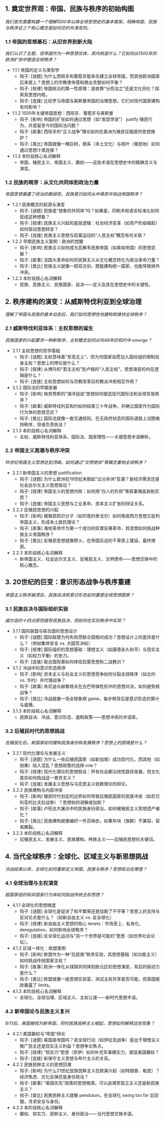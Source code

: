 ﻿## 1. 奠定世界观：帝国、民族与秩序的初始构图
*我们首先需要构建一个理解1500年以降全球思想史的基本框架，明确帝国、民族与秩序这三个核心概念是如何交织并演变的。*

### 1.1 帝国的思想基石：从旧世界到新大陆
*我们认识了主题，但帝国作为一种思想实体，其内核是什么？它如何从1500年的欧洲扩张中塑造全球秩序？*
- 1.1.1 帝国的定义与类型学
  - 钩子: [谜题] 为什么西班牙和葡萄牙能率先建立全球帝国，而其他欧洲国家后来居上？思想上的宗教使命感和商业贪婪如何平衡？
  - 钩子: [规律] 帝国统治的第一性原理：是依靠“分而治之”还是文化同化？探索其思想内核。
  - 钩子: [连接] 比较罗马帝国与奥斯曼帝国的治理思想，它们对现代国家建构有何影响？
- 1.1.2 1500年关键帝国思想：西班牙、葡萄牙与奥斯曼
  - 钩子: [影响] 帝国的扩张如何通过思想（如“发现学说”） justify 殖民行为，并遗留至今的国际法问题？
  - 钩子: [故事] 西班牙的“正义战争”理论如何在美洲为殖民征服提供思想掩护？
  - 钩子: [类比] 帝国就像一棵巨树，根系（本土文化）与枝叶（殖民地）如何通过思想汁液连接？
- 1.1.3 本阶段核心名词解释
  - 帝国、殖民主义、帝国主义、霸权——这些术语在思想史中的精确含义与演变。

### 1.2 民族的萌芽：从文化共同体到政治力量
*帝国思想暴露了统治的脆弱性，民族意识如何从中萌芽并挑战帝国秩序？*
- 1.2.1 民族概念的起源与演变
  - 钩子: [谜题] 民族是“想象的共同体”吗？如果是，印刷术和语言标准化如何促成这种想象？
  - 钩子: [规律] 民族主义兴起的底层逻辑：社会经济变革（如资产阶级崛起）如何驱动思想转变？
  - 钩子: [连接] 民族主义思想与启蒙运动的“人民主权”概念有何关联？
- 1.2.2 早期民族主义案例：欧洲的觉醒
  - 钩子: [影响] 民族主义如何成为瓦解多民族帝国（如奥匈帝国）的思想武器？
  - 钩子: [故事] 法国大革命如何将民族主义从文化概念转化为政治革命力量？
  - 钩子: [类比] 民族主义就像一把双刃剑，既能建构统一国家，也能导致排外冲突。
- 1.2.3 本阶段核心名词解释
  - 民族、民族主义、民族国家、自决——定义及其在思想史中的关键性。

## 2. 秩序建构的演变：从威斯特伐利亚到全球治理
*理解了帝国与民族的基本动态后，我们如何思想性地建构和维持全球秩序？*

### 2.1 威斯特伐利亚体系：主权思想的诞生
*民族国家的兴起要求一种新秩序，主权概念如何从1648年的和约中 emerge？*
- 2.1.1 主权思想的哲学基础
  - 钩子: [谜题] 主权意味着“至高无上”，但为何国家自愿加入国际组织限制自身主权？思想上的悖论是什么？
  - 钩子: [规律] 从博丹的“君主主权”到卢梭的“人民主权”，思想演变的内在逻辑是什么？
  - 钩子: [连接] 主权思想如何与宗教改革后的教派冲突相互作用？
- 2.1.2 国际法的早期发展
  - 钩子: [影响] 格劳秀斯的“海洋自由”思想如何塑造现代国际法和全球贸易秩序？
  - 钩子: [故事] 威斯特伐利亚和约如何结束三十年战争，并确立国家作为国际行为体的思想范式？
  - 钩子: [类比] 国际法就像一套交通规则，在无政府状态的国际道路上试图维持秩序，但谁负责执法？
- 2.1.3 本阶段核心名词解释
  - 主权、威斯特伐利亚体系、国际法、国家理性——关键思想术语解析。

### 2.2 帝国主义高潮与秩序冲突
*19世纪帝国主义思想达到顶峰，如何通过“文明使命”等概念重构全球秩序？*
- 2.2.1 新帝国主义的思想 justification
  - 钩子: [谜题] 为什么欧洲在19世纪末掀起“瓜分非洲”狂潮？是经济需求还是社会达尔文主义思想驱动？
  - 钩子: [规律] 帝国主义的思想内核：如何用“白人的负担”等叙事掩盖剥削实质？
  - 钩子: [连接] 帝国主义思想与工业革命、资本主义扩张的辩证关系。
- 2.2.2 反殖民思想的兴起
  - 钩子: [影响] 被殖民知识分子（如印度的泰戈尔）如何吸收西方思想又批判帝国主义，形成本土抵抗理论？
  - 钩子: [故事] 海地革命作为第一个成功的奴隶反殖革命，其思想如何挑战种族主义帝国秩序？
  - 钩子: [类比] 反殖民思想就像野火，在帝国压迫的干草原上蔓延，最终燎原。
- 2.2.3 本阶段核心名词解释
  - 新帝国主义、社会达尔文主义、反殖民主义、文明使命——思想交锋中的核心概念。

## 3. 20世纪的巨变：意识形态战争与秩序重建
*帝国主义秩序崩溃后，民族自决和意识形态如何重塑全球思想图景？*

### 3.1 民族自决与国际组织实验
*威尔逊的十四点原则倡导民族自决，但如何在实际秩序中实现？*
- 3.1.1 国际联盟与联合国的思想设计
  - 钩子: [谜题] 国际联盟为何失败而联合国相对成功？思想设计上的差异是什么？（例如集体安全 vs. 大国否决权）
  - 钩子: [规律] 国际组织的思想基础：理想主义（如康德永久和平）与现实主义（如权力平衡）的张力。
  - 钩子: [连接] 联合国宪章如何体现启蒙思想和二战教训？
- 3.1.2 冷战中的意识形态秩序
  - 钩子: [影响] 资本主义与社会主义的思想竞争如何分裂全球秩序（如北约 vs. 华约）并代理战争？
  - 钩子: [故事] 肯尼迪与赫鲁晓夫在古巴导弹危机中的思想对决，如何避免核战争？
  - 钩子: [类比] 冷战就像一场全球象棋 game，每步棋背后是意识形态的算计与威慑。
- 3.1.3 本阶段核心名词解释
  - 民族自决、冷战、意识形态、遏制政策——思想冲突的术语库。

### 3.2 后殖民时代的思想挑战
*去殖民化后，新国家如何建构民族身份和发展秩序？思想上的困境是什么？*
- 3.2.1 现代化理论与发展主义
  - 钩子: [谜题] 为什么一些后殖民国家（如新加坡）成功现代化，而其他（如刚果）陷入混乱？思想政策的选择 role？
  - 钩子: [规律] 现代化理论的思想假设：所有社会都沿线性路径发展，但文化差异如何挑战这一普世主义？
  - 钩子: [连接] 发展主义思想与马克思主义依赖理论的辩论。
- 3.2.2 民族建构与内部冲突
  - 钩子: [影响] 殖民时代划定的边界如何导致后殖民国家的民族冲突（如尼日利亚的比夫拉战争）？思想如何调解或加剧？
  - 钩子: [故事] 卢旺达大屠杀中的民族身份政治，如何被殖民主义思想遗产催化？
  - 钩子: [类比] 民族建构就像编织一件百衲衣，如果布块（族群）不兼容，容易撕裂。
- 3.2.3 本阶段核心名词解释
  - 后殖民主义、发展主义、民族建构、种族主义——后殖民思想的关键词。

## 4. 当代全球秩序：全球化、区域主义与新思想挑战
*冷战结束以来，全球化如何重新定义帝国、民族与秩序？思想前沿在哪里？*

### 4.1 全球治理与主权演变
*超国家组织和非国家行为体如何挑战传统主权思想？*
- 4.1.1 全球化的思想维度
  - 钩子: [谜题] 全球化是促进了和平繁荣还是加剧了不平等？思想上的支持与反对论点是什么？（如新自由主义 vs. 反全球化）
  - 钩子: [规律] 新自由主义思想的核心 tenets：市场至上、私有化、 deregulation，如何影响全球秩序？
  - 钩子: [连接] 反全球化运动与“另一个世界是可能的”思想（如世界社会论坛）。
- 4.1.2 区域一体化：欧盟案例
  - 钩子: [影响] 欧盟作为一种“后民族”秩序实验，其思想基础（如功能主义）如何挑战传统国家主权？
  - 钩子: [故事] 欧洲一体化从煤钢共同体到欧元区的思想演变，背后的驱动力是什么？
  - 钩子: [类比] 欧盟就像一座思想实验室，测试主权共享是否可能，但英国脱欧暴露了 limits。
- 4.1.3 本阶段核心名词解释
  - 全球化、全球治理、区域主义、主权让渡——新时代思想术语。

### 4.2 新帝国论与民族主义复兴
*9/11后，美国被视为新帝国，同时民族民粹主义崛起，思想如何解释这些现象？*
- 4.2.1 美国霸权与“帝国”辩论
  - 钩子: [谜题] 美国是帝国吗？其全球行动（如伊拉克战争）是出于理想主义推广民主还是现实主义利益？思想争论焦点。
  - 钩子: [规律] “软实力”思想（奈伊）如何补充军事硬实力，塑造美国霸权？
  - 钩子: [连接] 新保守主义思想与布什主义的关系。
- 4.2.2 民族民粹主义的思想回潮
  - 钩子: [影响] 为什么21世纪民族民粹主义在欧美兴起（如特朗普、勒庞）？经济焦虑、文化反弹还是身份政治？
  - 钩子: [故事] “美国优先”政策的思想根源，可以追溯至孤立主义还是新民族主义？
  - 钩子: [类比] 民族民粹主义就像 pendulum，在全球化 swing  too far 后回摆，寻求安全与身份。
- 4.2.3 本阶段核心名词解释
  - 霸权、软实力、民粹主义、身份政治——当代思想交锋术语。
